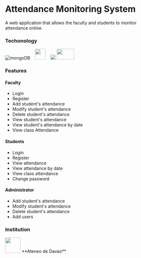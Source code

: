 # Attendance Monitoring System

A web application that allows the faculty and students to monitor attendance online. 

### Techonology
<img src="https://user-images.githubusercontent.com/62866585/209067312-97799b7f-ac54-4971-b515-f215ae619352.png" alt="mongoDB"> &nbsp;&nbsp; <img src="https://user-images.githubusercontent.com/62866585/209066449-c090d855-3826-4e09-97f8-c46cb4dd54b4.png" width="35" height="35"> &nbsp;&nbsp; <img src="https://user-images.githubusercontent.com/62866585/209065557-126d5ff3-51ae-4095-99ee-feea5db405fd.png"> <img src="https://user-images.githubusercontent.com/62866585/209069351-72ad136d-955b-4f0a-acfb-96c1d02dc2f2.png" width="57" height="35">

### Features
#### Faculty
* Login
* Register
* Add student's attendance
* Modify student's attendance
* Delete student's attendance
* View student's attendance
* View student's attendance by date
* View class Attendance
#### Students
* Login
* Register
* View attendance
* View attendance by date
* View class attendance
* Change password
#### Administrator
* Add student's attendance
* Modify student's attendance
* Delete student's attendance
* Add users

### Institution
<img src="https://user-images.githubusercontent.com/62866585/209071815-6c9f0cf5-dd76-493c-a9b8-84f407ce1452.png" width="50" height="50">
**Ateneo de Davao**
